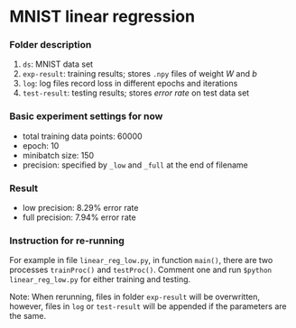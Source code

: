# MNIST linear regression

### Folder description
1. `ds`: MNIST data set
2. `exp-result`: training results; stores `.npy` files of weight *W* and *b*
3. `log`:  log files record loss in different epochs and iterations
4. `test-result`: testing results; stores *error rate* on test data set

### Basic experiment settings for now
- total training data points: 60000
- epoch: 10
- minibatch size: 150
- precision: specified by `_low` and `_full` at the end of filename

### Result
- low precision: 8.29% error rate
- full precision: 7.94% error rate

### Instruction for re-running
For example in file `linear_reg_low.py`, in function `main()`, there are two processes `trainProc()` and `testProc()`. Comment one and run `$python linear_reg_low.py` for either training and testing.

Note: When rerunning, files in folder `exp-result` will be overwritten, however, files in `log` or `test-result` will be appended if the parameters are the same.



